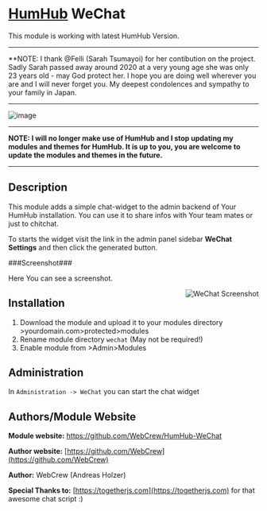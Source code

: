 # [HumHub](https://github.com/humhub/humhub) WeChat

This module is working with latest HumHub Version. 

***

**NOTE: I thank @Felli (Sarah Tsumayoi) for her contibution on the project. Sadly Sarah passed away around 2020 at a very young age she was only 23 years old - may God protect her. I hope you are doing well wherever you are and I will never forget you. My deepest condolences and sympathy to your family in Japan. 
***
![image](https://user-images.githubusercontent.com/12986067/170785067-c531da77-ce2b-49df-813b-22a919ed4542.png)

***

**NOTE: I will no longer make use of HumHub and I stop updating my modules and themes for HumHub. It is up to you, you are welcome to update the modules and themes in the future.**

***



## Description

This module adds a simple chat-widget to the admin backend of Your HumHub installation.  You can use it to share infos with Your team mates or just to chitchat.

To starts the widget visit the link in the admin panel sidebar **WeChat Settings** and then click the generated button.

###Screenshot###

Here You can see a screenshot.

<a href="http://palareas.de/">
    <img src="https://github.com/WebCrew/HumHub-WeChat/blob/master/wechat.jpg?raw=true" alt="WeChat Screenshot"
         title="HumHub WeChat Module" align="right" />
</a>



## Installation
1. Download the module and upload it to your modules directory >yourdomain.com>protected>modules
2. Rename module directory ```wechat``` (May not be required!)
3. Enable module from >Admin>Modules


## Administration

In `Administration -> WeChat` you can start the chat widget

## Authors/Module Website

__Module website:__ <https://github.com/WebCrew/HumHub-WeChat>  

__Author website:__ [https://github.com/WebCrew](https://github.com/WebCrew)  

__Author:__ WebCrew (Andreas Holzer)

__Special Thanks to:__ [https://togetherjs.com](https://togetherjs.com) for that awesome chat script :)
